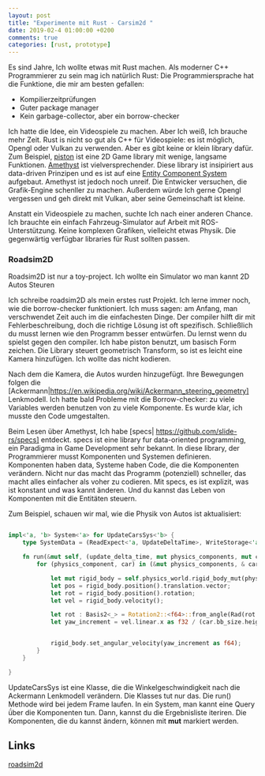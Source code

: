 ```yaml
---
layout: post
title: "Experimente mit Rust - Carsim2d "
date: 2019-02-4 01:00:00 +0200
comments: true
categories: [rust, prototype]
---
```


Es sind Jahre, Ich wollte etwas mit Rust machen. 
Als moderner C++ Programmierer zu sein mag ich natürlich Rust: 
Die Programmiersprache hat die Funktione, die mir am besten gefallen:

- Kompilierzeitprüfungen
- Guter package manager
- Kein garbage-collector, aber ein borrow-checker

Ich hatte die Idee, ein Videospiele zu machen. Aber Ich weiß, Ich brauche mehr Zeit.
Rust is nicht so gut als C++ für Videospiele: es ist möglich, Opengl oder Vulkan zu verwenden. 
Aber es gibt keine or klein library dafür. Zum Beispiel, [piston](https://www.piston.rs/) ist eine 2D Game library mit wenige, langsame Funktionen. 
[Amethyst](https://www.amethyst.rs/) ist vielversprechender. Diese library ist insipiriert aus data-driven Prinzipen und
es ist auf eine [Entity Component System](https://github.com/slide-rs/specs) aufgebaut. Amethyst ist jedoch noch unreif.  Die Entwicker versuchen, die Grafik-Engine schenller zu machen.
Außerdem würde Ich gerne Opengl vergessen und geh direkt mit Vulkan, aber seine Gemeinschaft ist kleine.

Anstatt ein Videospiele zu machen, suchte Ich nach einer anderen Chance.
Ich brauchte ein einfach Fahrzeug-Simulator auf Arbeit mit ROS-Unterstützung. Keine komplexen Grafiken,
vielleicht etwas Physik. Die gegenwärtig verfügbar libraries für Rust sollten passen.

### Roadsim2D

Roadsim2D ist nur a toy-project. Ich wollte ein Simulator wo man kannt 2D Autos Steuren

Ich schreibe roadsim2D als mein erstes rust Projekt. Ich lerne immer noch, wie die borrow-checker funktioniert. 
Ich muss sagen: am Anfang, man verschwendet Zeit auch im die einfachesten Dinge. Der compiler hilft dir mit Fehlerbeschreibung, doch die richtige Lösung ist oft spezifisch. 
Schließlich du musst lernen wie den Programm besser entwürfen. Du lernst wenn du spielst gegen den compiler.
Ich habe piston benutzt, um basisch Form zeichen. Die Library steuert geometrisch Transform, so ist es leicht eine Kamera hinzufügen. Ich wollte das nicht kodieren.

Nach dem die Kamera, die Autos wurden hinzugefügt. Ihre Bewegungen folgen die [Ackermann|https://en.wikipedia.org/wiki/Ackermann_steering_geometry] Lenkmodell. 
Ich hatte bald Probleme mit die Borrow-checker: zu viele Variables werden benutzen von zu viele Komponente.
Es wurde klar, ich musste den Code umgestalten. 

Beim Lesen über Amethyst, Ich habe [specs| https://github.com/slide-rs/specs] entdeckt. specs ist eine library fur data-oriented programming, ein Paradigma in Game Development sehr bekannt.
In diese library, der Programmierer musst Komponenten und Systemen definieren. Komponenten haben 
data, Systeme haben Code, die die Komponenten verändern. 
Nicht nur das macht das Programm (potenziell) schneller, das macht alles einfacher als voher zu codieren. Mit specs, es ist explizit, was ist konstant und was kannt änderen. Und du kannst das Leben von Komponenten mit die Entitäten steuern. 

Zum Beispiel, schauen wir mal, wie die Physik von Autos ist aktualisiert:

```rust

impl<'a, 'b> System<'a> for UpdateCarsSys<'b> {
    type SystemData = (ReadExpect<'a, UpdateDeltaTime>, WriteStorage<'a, PhysicsComponent>, ReadStorage<'a, Car>);

    fn run(&mut self, (update_delta_time, mut physics_components, mut cars): Self::SystemData) {
        for (physics_component, car) in (&mut physics_components, & cars).join() {

            let mut rigid_body = self.physics_world.rigid_body_mut(physics_component.body_handle).expect("car rigid body not found");
            let pos = rigid_body.position().translation.vector;
            let rot = rigid_body.position().rotation;
            let vel = rigid_body.velocity();

            let rot : Basis2<_> = Rotation2::<f64>::from_angle(Rad(rot.unwrap().re));
            let yaw_increment = vel.linear.x as f32 / (car.bb_size.height as f32 / 2.0f32)  *  car.wheel_yaw;


            rigid_body.set_angular_velocity(yaw_increment as f64);
        }
    }

}
```

UpdateCarsSys ist eine Klasse, die die Winkelgeschwindigkeit nach die Ackermann Lenkmodell  verändern. Die Klasses tut nur das. Die run() Methode wird bei jedem Frame laufen.
In ein System, man kannt eine Query ǘber die Komponenten tun. Dann, kannst du die Ergebnisliste iteriren. Die Komponenten, die du kannst ändern, können mit **mut** markiert werden. 


## Links

[roadsim2d](https://github.com/clynamen/roadsim2d)


